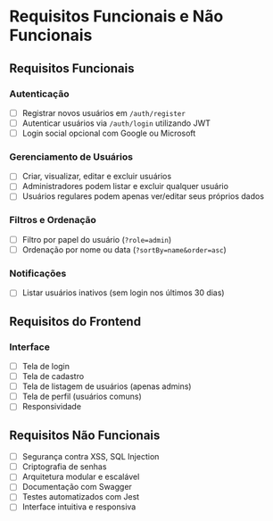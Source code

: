# Requisitos Funcionais e Não Funcionais

## Requisitos Funcionais

### Autenticação
- [ ] Registrar novos usuários em `/auth/register`
- [ ] Autenticar usuários via `/auth/login` utilizando JWT
- [ ] Login social opcional com Google ou Microsoft

### Gerenciamento de Usuários
- [ ] Criar, visualizar, editar e excluir usuários
- [ ] Administradores podem listar e excluir qualquer usuário
- [ ] Usuários regulares podem apenas ver/editar seus próprios dados

### Filtros e Ordenação
- [ ] Filtro por papel do usuário (`?role=admin`)
- [ ] Ordenação por nome ou data (`?sortBy=name&order=asc`)

### Notificações
- [ ] Listar usuários inativos (sem login nos últimos 30 dias)

## Requisitos do Frontend

### Interface
- [ ] Tela de login
- [ ] Tela de cadastro
- [ ] Tela de listagem de usuários (apenas admins)
- [ ] Tela de perfil (usuários comuns)
- [ ] Responsividade

## Requisitos Não Funcionais

- [ ] Segurança contra XSS, SQL Injection
- [ ] Criptografia de senhas
- [ ] Arquitetura modular e escalável
- [ ] Documentação com Swagger
- [ ] Testes automatizados com Jest
- [ ] Interface intuitiva e responsiva
